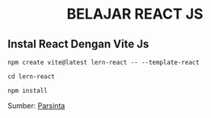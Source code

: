 <div align="center">

# BELAJAR REACT JS

</div>

## Instal React Dengan Vite Js
```
npm create vite@latest lern-react -- --template-react

cd lern-react

npm install
```

Sumber: [Parsinta](https://www.youtube.com/watch?v=EWK_YiJg1X0&list=PLRKMmwY3-5MwC02nYlx4kgyNO0fRvPdDc&index=1&t=274s)
